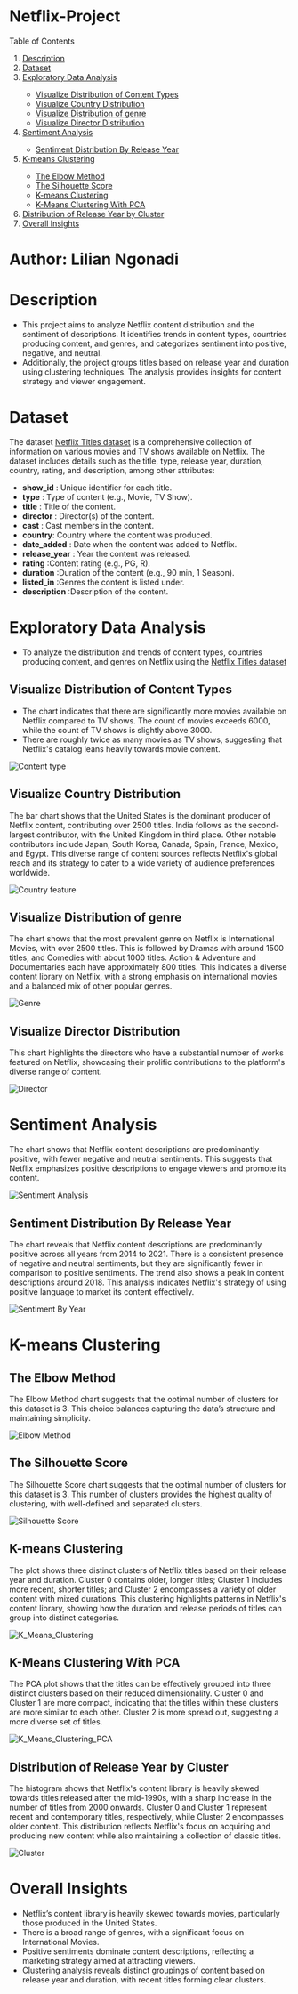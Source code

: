 # Netflix-Project
<!-- About The Project -->

<a name="readme-top"></a>

<!-- TABLE OF CONTENTS -->


<summary>Table of Contents</summary>
<ol>
  <li><a href="#description">Description</a></li>
  <li><a href="#dataset">Dataset</a></li>
  <li><a href="#exploratory-data-analysis">Exploratory Data Analysis</a></li>
  <ul>
    <li><a href="#visualize-distribution-of-content-types">Visualize Distribution of Content Types</a></li>
    <li><a href="#visualize-country-distribution">Visualize Country Distribution</a></li>
    <li><a href="#visualize-distribution-of-genre">Visualize Distribution of genre</a></li>
    <li><a href="#visualize-director-distribution">Visualize Director Distribution</a></li>
  </ul>
  <li><a href="#sentiment-analysis">Sentiment Analysis</a></li>
  <ul>
    <li><a href="#sentiment-distribution-by-release-year">Sentiment Distribution By Release Year</a></li>
  </ul>
  <li><a href="#k-means-clustering">K-means Clustering</a></li>
  <ul>
    <li><a href="#the-elbow-method">The Elbow Method</a></li>
    <li><a href="#the-silhouette-score">The Silhouette Score</a></li>
    <li><a href="#k-means-clustering">K-means Clustering</a></li>
    <li><a href="#k-means-clustering-with-pca">K-Means Clustering With PCA</a></li>
  </ul>
  <li><a href="#distribution-of-release-year-by-cluster">Distribution of Release Year by Cluster</a></li>
  <li><a href="#overall-insights">Overall Insights</a></li>
</ol>


# Author: Lilian Ngonadi

# Description

- This project aims to analyze Netflix content distribution and the sentiment of descriptions. It identifies trends in content types, countries producing content, and genres, and categorizes sentiment into positive, negative, and neutral.
- Additionally, the project groups titles based on release year and duration using clustering techniques. The analysis provides insights for content strategy and viewer engagement.

# Dataset

The dataset [Netflix  Titles dataset](https://www.kaggle.com/datasets/shivamb/netflix-shows?resource=download&select=netflix_titles.csv) is a comprehensive collection of information on various movies and TV shows available on Netflix. The dataset includes details such as the title, type, release year, duration, country, rating, and description, among other attributes:

- **show_id** :  Unique identifier for each title.
- **type** : Type of content (e.g., Movie, TV Show).
- **title** : Title of the content.
- **director** : Director(s) of the content.
- **cast** : Cast members in the content.
- **country**: Country where the content was produced.
- **date_added** : Date when the content was added to Netflix.
- **release_year** : Year the content was released.
- **rating** :Content rating (e.g., PG, R).
- **duration** :Duration of the content (e.g., 90 min, 1 Season).
- **listed_in** :Genres the content is listed under.
- **description** :Description of the content.

# Exploratory Data Analysis
* To analyze the distribution and trends of content types, countries producing content, and genres on Netflix using the [Netflix  Titles dataset](https://www.kaggle.com/datasets/shivamb/netflix-shows?resource=download&select=netflix_titles.csv)
## Visualize Distribution of Content Types
- The chart indicates that there are significantly more movies available on Netflix compared to TV shows. The count of movies exceeds 6000, while the count of TV shows is slightly above 3000.
- There are roughly twice as many movies as TV shows, suggesting that Netflix's catalog leans heavily towards movie content.

![Content type](Contenttype.png "Content type")

## Visualize Country Distribution

The bar chart shows that the United States is the dominant producer of Netflix content, contributing over 2500 titles. India follows as the second-largest contributor, with the United Kingdom in third place. Other notable contributors include Japan, South Korea, Canada, Spain, France, Mexico, and Egypt. This diverse range of content sources reflects Netflix's global reach and its strategy to cater to a wide variety of audience preferences worldwide.

![ Country feature](Countryfeature.png "Country feature")

## Visualize Distribution of genre

The  chart shows that the most prevalent genre on Netflix is International Movies, with over 2500 titles. This is followed by Dramas with around 1500 titles, and Comedies with about 1000 titles. Action & Adventure and Documentaries each have approximately 800 titles. This indicates a diverse content library on Netflix, with a strong emphasis on international movies and a balanced mix of other popular genres.

![Genre](genre.png "Genre")

## Visualize Director Distribution

This chart highlights the directors who have a substantial number of works featured on Netflix, showcasing their prolific contributions to the platform's diverse range of content.

![Director](director.png "Director")

# Sentiment Analysis

The chart shows that Netflix content descriptions are predominantly positive, with fewer negative and neutral sentiments. This suggests that Netflix emphasizes positive descriptions to engage viewers and promote its content.

![Sentiment Analysis](SentimentAnalysis.png "Sentiment Analysis")

## Sentiment Distribution By Release Year


The chart reveals that Netflix content descriptions are predominantly positive across all years from 2014 to 2021. There is a consistent presence of negative and neutral sentiments, but they are significantly fewer in comparison to positive sentiments. The trend also shows a peak in content descriptions around 2018. This analysis indicates Netflix's strategy of using positive language to market its content effectively.

![Sentiment By Year](Sentiment_by_year.png "Sentiment By Year")

# K-means Clustering


## The Elbow Method 

The Elbow Method chart suggests that the optimal number of clusters for this dataset is 3. This choice balances capturing the data’s structure and maintaining simplicity.

![Elbow Method](Elbowmethod.png "Elbow Method")

## The Silhouette Score 

The Silhouette Score chart suggests that the optimal number of clusters for this dataset is 3. This number of clusters provides the highest quality of clustering, with well-defined and separated clusters.

![Silhouette Score](Silhouettescore.png "Silhouette Score")

## K-means Clustering

The plot shows three distinct clusters of Netflix titles based on their release year and duration. Cluster 0 contains older, longer titles; Cluster 1 includes more recent, shorter titles; and Cluster 2 encompasses a variety of older content with mixed durations. This clustering highlights patterns in Netflix's content library, showing how the duration and release periods of titles can group into distinct categories.

![ K_Means_Clustering]( K_means_clustering.png "K_Means_Clustering")

## K-Means Clustering With PCA

The PCA plot shows that the titles can be effectively grouped into three distinct clusters based on their reduced dimensionality. Cluster 0 and Cluster 1 are more compact, indicating that the titles within these clusters are more similar to each other. Cluster 2 is more spread out, suggesting a more diverse set of titles.

![K_Means_Clustering_PCA](K_means_clustering_PCA.png "K_means_Clustering_PCA")

## Distribution of Release Year by Cluster

The histogram shows that Netflix's content library is heavily skewed towards titles released after the mid-1990s, with a sharp increase in the number of titles from 2000 onwards. Cluster 0 and Cluster 1 represent recent and contemporary titles, respectively, while Cluster 2 encompasses older content. This distribution reflects Netflix's focus on acquiring and producing new content while also maintaining a collection of classic titles.

![Cluster](cluster.png "Cluster")

# Overall Insights
- Netflix’s content library is heavily skewed towards movies, particularly those produced in the United States.
- There is a broad range of genres, with a significant focus on International Movies.
- Positive sentiments dominate content descriptions, reflecting a marketing strategy aimed at attracting viewers.
- Clustering analysis reveals distinct groupings of content based on release year and duration, with recent titles forming clear clusters.
